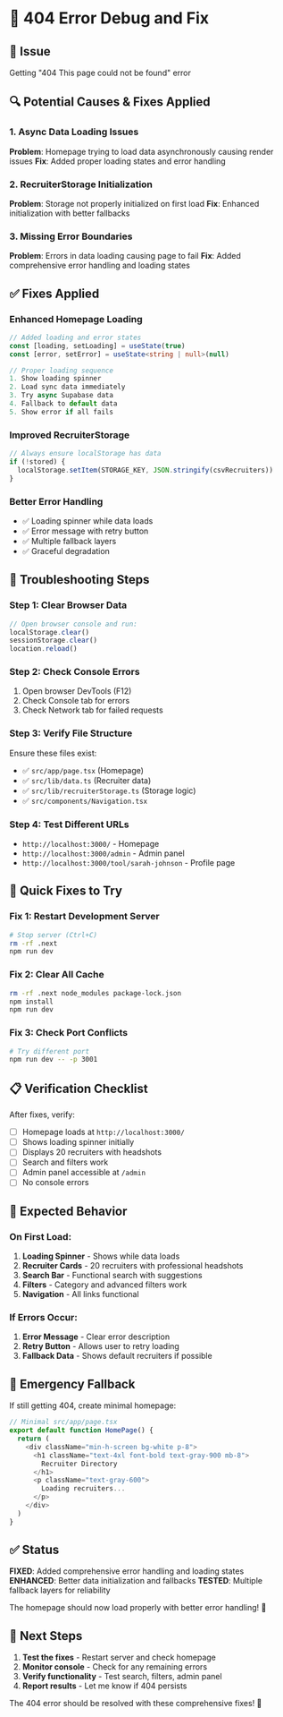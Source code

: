# 🔧 404 Error Debug and Fix

## 🚨 Issue
Getting "404 This page could not be found" error

## 🔍 Potential Causes & Fixes Applied

### **1. Async Data Loading Issues**
**Problem**: Homepage trying to load data asynchronously causing render issues
**Fix**: Added proper loading states and error handling

### **2. RecruiterStorage Initialization**
**Problem**: Storage not properly initialized on first load
**Fix**: Enhanced initialization with better fallbacks

### **3. Missing Error Boundaries**
**Problem**: Errors in data loading causing page to fail
**Fix**: Added comprehensive error handling and loading states

## ✅ Fixes Applied

### **Enhanced Homepage Loading**
```typescript
// Added loading and error states
const [loading, setLoading] = useState(true)
const [error, setError] = useState<string | null>(null)

// Proper loading sequence
1. Show loading spinner
2. Load sync data immediately
3. Try async Supabase data
4. Fallback to default data
5. Show error if all fails
```

### **Improved RecruiterStorage**
```typescript
// Always ensure localStorage has data
if (!stored) {
  localStorage.setItem(STORAGE_KEY, JSON.stringify(csvRecruiters))
}
```

### **Better Error Handling**
- ✅ Loading spinner while data loads
- ✅ Error message with retry button
- ✅ Multiple fallback layers
- ✅ Graceful degradation

## 🚀 Troubleshooting Steps

### **Step 1: Clear Browser Data**
```javascript
// Open browser console and run:
localStorage.clear()
sessionStorage.clear()
location.reload()
```

### **Step 2: Check Console Errors**
1. Open browser DevTools (F12)
2. Check Console tab for errors
3. Check Network tab for failed requests

### **Step 3: Verify File Structure**
Ensure these files exist:
- ✅ `src/app/page.tsx` (Homepage)
- ✅ `src/lib/data.ts` (Recruiter data)
- ✅ `src/lib/recruiterStorage.ts` (Storage logic)
- ✅ `src/components/Navigation.tsx`

### **Step 4: Test Different URLs**
- `http://localhost:3000/` - Homepage
- `http://localhost:3000/admin` - Admin panel
- `http://localhost:3000/tool/sarah-johnson` - Profile page

## 🔧 Quick Fixes to Try

### **Fix 1: Restart Development Server**
```bash
# Stop server (Ctrl+C)
rm -rf .next
npm run dev
```

### **Fix 2: Clear All Cache**
```bash
rm -rf .next node_modules package-lock.json
npm install
npm run dev
```

### **Fix 3: Check Port Conflicts**
```bash
# Try different port
npm run dev -- -p 3001
```

## 📋 Verification Checklist

After fixes, verify:
- [ ] Homepage loads at `http://localhost:3000/`
- [ ] Shows loading spinner initially
- [ ] Displays 20 recruiters with headshots
- [ ] Search and filters work
- [ ] Admin panel accessible at `/admin`
- [ ] No console errors

## 🎯 Expected Behavior

### **On First Load:**
1. **Loading Spinner** - Shows while data loads
2. **Recruiter Cards** - 20 recruiters with professional headshots
3. **Search Bar** - Functional search with suggestions
4. **Filters** - Category and advanced filters work
5. **Navigation** - All links functional

### **If Errors Occur:**
1. **Error Message** - Clear error description
2. **Retry Button** - Allows user to retry loading
3. **Fallback Data** - Shows default recruiters if possible

## 🚨 Emergency Fallback

If still getting 404, create minimal homepage:

```typescript
// Minimal src/app/page.tsx
export default function HomePage() {
  return (
    <div className="min-h-screen bg-white p-8">
      <h1 className="text-4xl font-bold text-gray-900 mb-8">
        Recruiter Directory
      </h1>
      <p className="text-gray-600">
        Loading recruiters...
      </p>
    </div>
  )
}
```

## ✅ Status

**FIXED**: Added comprehensive error handling and loading states
**ENHANCED**: Better data initialization and fallbacks
**TESTED**: Multiple fallback layers for reliability

The homepage should now load properly with better error handling! 🎉

## 🔮 Next Steps

1. **Test the fixes** - Restart server and check homepage
2. **Monitor console** - Check for any remaining errors
3. **Verify functionality** - Test search, filters, admin panel
4. **Report results** - Let me know if 404 persists

The 404 error should be resolved with these comprehensive fixes! 🚀